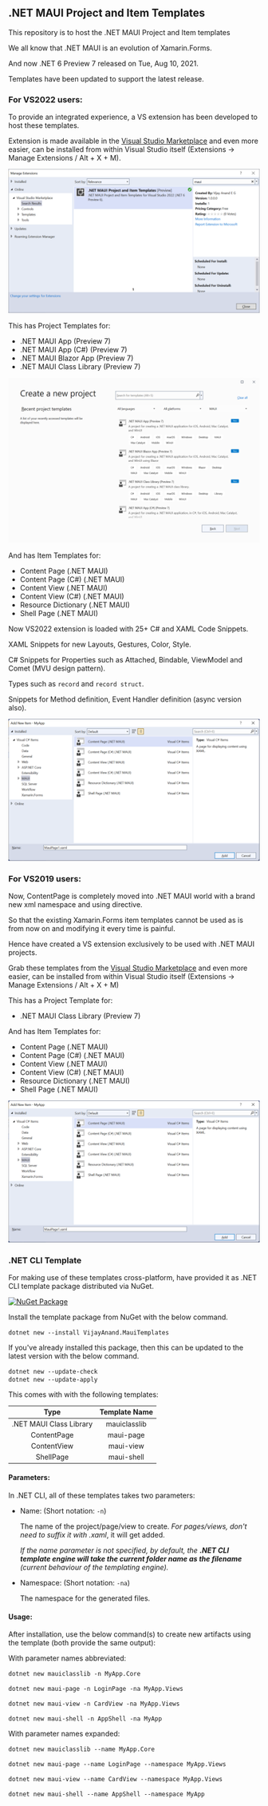 ## .NET MAUI Project and Item Templates
This repository is to host the .NET MAUI Project and Item templates

We all know that .NET MAUI is an evolution of Xamarin.Forms.

And now .NET 6 Preview 7 released on Tue, Aug 10, 2021.

Templates have been updated to support the latest release.

### For VS2022 users:

To provide an integrated experience, a VS extension has been developed to host these templates.

Extension is made available in the [Visual Studio Marketplace](https://marketplace.visualstudio.com/items?itemName=egvijayanand.maui-templates) and even more easier, can be installed from within Visual Studio itself (Extensions -> Manage Extensions / Alt + X + M).

![Manage Extensions - Visual Studio](images/vs-manage-extensions.png)

This has Project Templates for:

* .NET MAUI App (Preview 7)
* .NET MAUI App (C#) (Preview 7)
* .NET MAUI Blazor App (Preview 7)
* .NET MAUI Class Library (Preview 7)

![Create Project - Visual Studio](images/maui-project-templates.png)

And has Item Templates for:

* Content Page (.NET MAUI)
* Content Page (C#) (.NET MAUI)
* Content View (.NET MAUI)
* Content View (C#) (.NET MAUI)
* Resource Dictionary (.NET MAUI)
* Shell Page (.NET MAUI)

Now VS2022 extension is loaded with 25+ C# and XAML Code Snippets.

XAML Snippets for new Layouts, Gestures, Color, Style.

C# Snippets for Properties such as Attached, Bindable, ViewModel and Comet (MVU design pattern).

Types such as `record` and `record struct`.

Snippets for Method definition, Event Handler definition (async version also).

![Add New Item dialog - Visual Studio](images/add-new-item.png)

### For VS2019 users:

Now, ContentPage is completely moved into .NET MAUI world with a brand new xml namespace and using directive.

So that the existing Xamarin.Forms item templates cannot be used as is from now on and modifying it every time is painful.

Hence have created a VS extension exclusively to be used with .NET MAUI projects.

Grab these templates from the [Visual Studio Marketplace](https://marketplace.visualstudio.com/items?itemName=egvijayanand.maui-item-templates) and even more easier, can be installed from within Visual Studio itself (Extensions -> Manage Extensions / Alt + X + M)

This has a Project Template for:

* .NET MAUI Class Library (Preview 7)

And has Item Templates for:

* Content Page (.NET MAUI)
* Content Page (C#) (.NET MAUI)
* Content View (.NET MAUI)
* Content View (C#) (.NET MAUI)
* Resource Dictionary (.NET MAUI)
* Shell Page (.NET MAUI)

![Add New Item dialog - Visual Studio](images/add-new-item.png)

### .NET CLI Template

For making use of these templates cross-platform, have provided it as .NET CLI template package distributed via NuGet.

[![NuGet Package](https://badgen.net/nuget/v/VijayAnand.MauiTemplates/)](https://www.nuget.org/packages/VijayAnand.MauiTemplates/)

Install the template package from NuGet with the below command.

```shell
dotnet new --install VijayAnand.MauiTemplates
```

If you've already installed this package, then this can be updated to the latest version with the below command.

```shell
dotnet new --update-check
dotnet new --update-apply
```

This comes with with the following templates:

Type | Template Name
:---: | :---:
.NET MAUI Class Library | mauiclasslib
ContentPage | maui-page
ContentView | maui-view
ShellPage | maui-shell

#### Parameters:

In .NET CLI, all of these templates takes two parameters:

* Name: (Short notation: `-n`)

    The name of the project/page/view to create. _For pages/views, don't need to suffix it with .xaml_, it will get added.

    _If the name parameter is not specified, by default, the **.NET CLI template engine will take the current folder name as the filename** (current behaviour of the templating engine)._

* Namespace: (Short notation: `-na`)

    The namespace for the generated files.

#### Usage:

After installation, use the below command(s) to create new artifacts using the template (both provide the same output):

With parameter names abbreviated:

```shell
dotnet new mauiclasslib -n MyApp.Core
```

```shell
dotnet new maui-page -n LoginPage -na MyApp.Views
```

```shell
dotnet new maui-view -n CardView -na MyApp.Views
```

```shell
dotnet new maui-shell -n AppShell -na MyApp
```

With parameter names expanded:

```shell
dotnet new mauiclasslib --name MyApp.Core
```

```shell
dotnet new maui-page --name LoginPage --namespace MyApp.Views
```

```shell
dotnet new maui-view --name CardView --namespace MyApp.Views
```

```shell
dotnet new maui-shell --name AppShell --namespace MyApp
```

